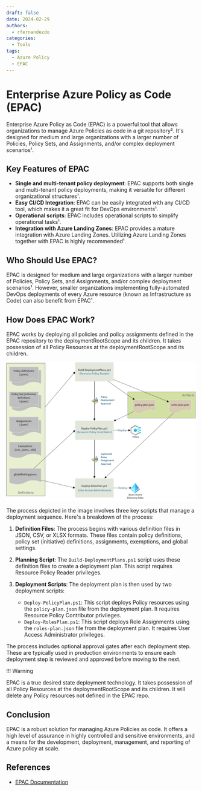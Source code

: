 ```yaml
---
draft: false
date: 2024-02-29
authors:
  - rfernandezdo
categories:
  - Tools
tags:
  - Azure Policy
  - EPAC  
---
```


# Enterprise Azure Policy as Code (EPAC)

Enterprise Azure Policy as Code (EPAC) is a powerful tool that allows organizations to manage Azure Policies as code in a git repository². It's designed for medium and large organizations with a larger number of Policies, Policy Sets, and Assignments, and/or complex deployment scenarios¹.

## Key Features of EPAC

- **Single and multi-tenant policy deployment**: EPAC supports both single and multi-tenant policy deployments, making it versatile for different organizational structures¹.
- **Easy CI/CD Integration**: EPAC can be easily integrated with any CI/CD tool, which makes it a great fit for DevOps environments¹.
- **Operational scripts**: EPAC includes operational scripts to simplify operational tasks¹.
- **Integration with Azure Landing Zones**: EPAC provides a mature integration with Azure Landing Zones. Utilizing Azure Landing Zones together with EPAC is highly recommended¹.

## Who Should Use EPAC?

EPAC is designed for medium and large organizations with a larger number of Policies, Policy Sets, and Assignments, and/or complex deployment scenarios¹. However, smaller organizations implementing fully-automated DevOps deployments of every Azure resource (known as Infrastructure as Code) can also benefit from EPAC¹.

## How Does EPAC Work?

EPAC works by deploying all policies and policy assignments defined in the EPAC repository to the deploymentRootScope and its children. It takes possession of all Policy Resources at the deploymentRootScope and its children.

![Alt text](image-2.png)


The process depicted in the image involves three key scripts that manage a deployment sequence. Here's a breakdown of the process:

1. **Definition Files**: The process begins with various definition files in JSON, CSV, or XLSX formats. These files contain policy definitions, policy set (initiative) definitions, assignments, exemptions, and global settings.

2. **Planning Script**: The `Build-DeploymentPlans.ps1` script uses these definition files to create a deployment plan. This script requires Resource Policy Reader privileges.

3. **Deployment Scripts**: The deployment plan is then used by two deployment scripts:
   - `Deploy-PolicyPlan.ps1`: This script deploys Policy resources using the `policy-plan.json` file from the deployment plan. It requires Resource Policy Contributor privileges.
   - `Deploy-RolesPlan.ps1`: This script deploys Role Assignments using the `roles-plan.json` file from the deployment plan. It requires User Access Administrator privileges.

The process includes optional approval gates after each deployment step. These are typically used in production environments to ensure each deployment step is reviewed and approved before moving to the next.


!!! Warning

  EPAC is a true desired state deployment technology. It takes possession of all Policy Resources at the deploymentRootScope and its children. It will delete any Policy resources not defined in the EPAC repo.

## Conclusion

EPAC is a robust solution for managing Azure Policies as code. It offers a high level of assurance in highly controlled and sensitive environments, and a means for the development, deployment, management, and reporting of Azure policy at scale. 

## References
- [EPAC Documentation](https://github.com/Azure/enterprise-azure-policy-as-code)




